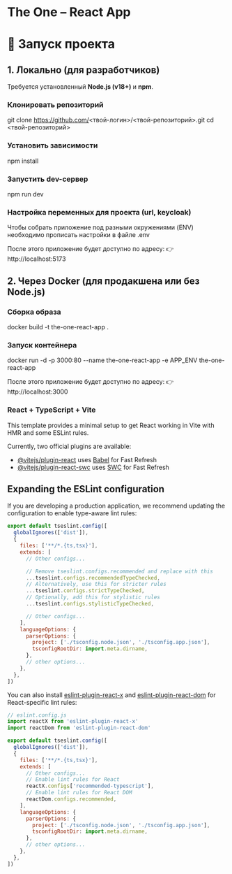 # The One – React App

# 🚀 Запуск проекта

## 1. Локально (для разработчиков)
Требуется установленный **Node.js (v18+)** и **npm**.

### Клонировать репозиторий
git clone https://github.com/<твой-логин>/<твой-репозиторий>.git
cd <твой-репозиторий>

### Установить зависимости
npm install

### Запустить dev-сервер
npm run dev

### Настройка переменных для проекта (url, keycloak)
Чтобы собрать приложение под разными окружениями (ENV) необходимо прописать настройки в файле .env

После этого приложение будет доступно по адресу:
👉 http://localhost:5173

## 2. Через Docker (для продакшена или без Node.js)

### Сборка образа
docker build -t the-one-react-app .

### Запуск контейнера
docker run -d -p 3000:80 --name the-one-react-app -e APP_ENV the-one-react-app

После этого приложение будет доступно по адресу:
👉 http://localhost:3000


### React + TypeScript + Vite

This template provides a minimal setup to get React working in Vite with HMR and some ESLint rules.

Currently, two official plugins are available:

- [@vitejs/plugin-react](https://github.com/vitejs/vite-plugin-react/blob/main/packages/plugin-react) uses [Babel](https://babeljs.io/) for Fast Refresh
- [@vitejs/plugin-react-swc](https://github.com/vitejs/vite-plugin-react/blob/main/packages/plugin-react-swc) uses [SWC](https://swc.rs/) for Fast Refresh

## Expanding the ESLint configuration

If you are developing a production application, we recommend updating the configuration to enable type-aware lint rules:

```js
export default tseslint.config([
  globalIgnores(['dist']),
  {
    files: ['**/*.{ts,tsx}'],
    extends: [
      // Other configs...

      // Remove tseslint.configs.recommended and replace with this
      ...tseslint.configs.recommendedTypeChecked,
      // Alternatively, use this for stricter rules
      ...tseslint.configs.strictTypeChecked,
      // Optionally, add this for stylistic rules
      ...tseslint.configs.stylisticTypeChecked,

      // Other configs...
    ],
    languageOptions: {
      parserOptions: {
        project: ['./tsconfig.node.json', './tsconfig.app.json'],
        tsconfigRootDir: import.meta.dirname,
      },
      // other options...
    },
  },
])
```

You can also install [eslint-plugin-react-x](https://github.com/Rel1cx/eslint-react/tree/main/packages/plugins/eslint-plugin-react-x) and [eslint-plugin-react-dom](https://github.com/Rel1cx/eslint-react/tree/main/packages/plugins/eslint-plugin-react-dom) for React-specific lint rules:

```js
// eslint.config.js
import reactX from 'eslint-plugin-react-x'
import reactDom from 'eslint-plugin-react-dom'

export default tseslint.config([
  globalIgnores(['dist']),
  {
    files: ['**/*.{ts,tsx}'],
    extends: [
      // Other configs...
      // Enable lint rules for React
      reactX.configs['recommended-typescript'],
      // Enable lint rules for React DOM
      reactDom.configs.recommended,
    ],
    languageOptions: {
      parserOptions: {
        project: ['./tsconfig.node.json', './tsconfig.app.json'],
        tsconfigRootDir: import.meta.dirname,
      },
      // other options...
    },
  },
])
```
